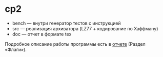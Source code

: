# cp2


* bench — внутри генератор тестов с инструкцией
* src — реализация архиватора (LZ77 + кодирование по Хаффману)
* doc — отчет в формате tex

Подробное описание работы программы есть в [отчете](./DA2/cp2/doc/report.pdf/) (Раздел «Флаги»).
